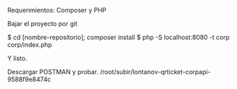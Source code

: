 Requerimientos:
Composer y PHP

Bajar el proyecto por git

$ cd [nombre-repositorio]; composer install
$ php -S localhost:8080 -t corp corp/index.php

Y listo.

Descargar POSTMAN y probar.
/root/subir/lontanov-qrticket-corpapi-9588f9e8474c